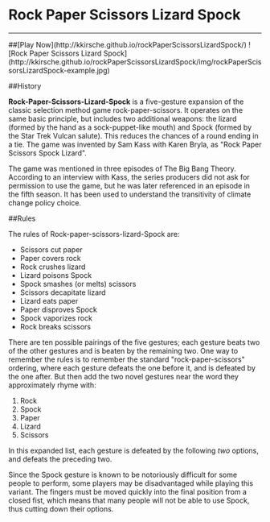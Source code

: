 Rock Paper Scissors Lizard Spock
================================
<hr />
##[Play Now](http://kkirsche.github.io/rockPaperScissorsLizardSpock/)
![Rock Paper Scissors Lizard Spock](http://kkirsche.github.io/rockPaperScissorsLizardSpock/img/rockPaperScissorsLizardSpock-example.jpg)

##History

**Rock-Paper-Scissors-Lizard-Spock** is a five-gesture expansion of the classic selection method game rock-paper-scissors. It operates on the same basic principle, but includes two additional weapons: the lizard (formed by the hand as a sock-puppet-like mouth) and Spock (formed by the Star Trek Vulcan salute). This reduces the chances of a round ending in a tie. The game was invented by Sam Kass with Karen Bryla, as "Rock Paper Scissors Spock Lizard".

The game was mentioned in three episodes of The Big Bang Theory. According to an interview with Kass, the series producers did not ask for permission to use the game, but he was later referenced in an episode in the fifth season. It has been used to understand the transitivity of climate change policy choice.

##Rules

The rules of Rock-paper-scissors-lizard-Spock are:

* Scissors cut paper
* Paper covers rock
* Rock crushes lizard
* Lizard poisons Spock
* Spock smashes (or melts) scissors
* Scissors decapitate lizard
* Lizard eats paper
* Paper disproves Spock
* Spock vaporizes rock
* Rock breaks scissors

There are ten possible pairings of the five gestures; each gesture beats two of the other gestures and is beaten by the remaining two.
One way to remember the rules is to remember the standard "rock-paper-scissors" ordering, where each gesture defeats the one before it, and is defeated by the one after. But then add the two novel gestures near the word they approximately rhyme with:

1.  Rock
2.  Spock
3.  Paper
4.  Lizard
5.  Scissors

In this expanded list, each gesture is defeated by the following *two* options, and defeats the preceding two.

Since the Spock gesture is known to be notoriously difficult for some people to perform, some players may be disadvantaged while playing this variant. The fingers must be moved quickly into the final position from a closed fist, which means that many people will not be able to use Spock, thus cutting down their options.